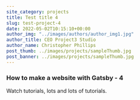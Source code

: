 ```yaml
---
site_category: projects
title: Test title 4
slug: test-project-4
date: 2022-05-02T10:15:10+00:00
author_img: "../images/authors/author_img1.jpg"
author_title: CEO Project3 Studio
author_name: Christopher Phillips
post_thumb: ../images/projects/sampleThumb.jpg
post_banner: ../images/projects/sampleThumb.jpg
---
```


### How to make a website with Gatsby - 4

Watch tutorials, lots and lots of tutorials.
